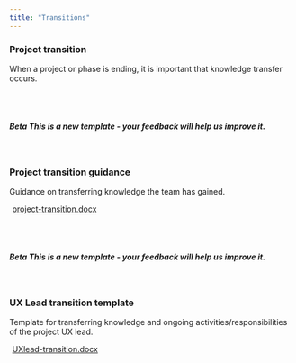 ```yaml
---
title: "Transitions"
---
```


<div class="pl-pattern">

<h3>Project transition</h3>

When a project or phase is ending, it is important that knowledge transfer occurs.

<br><br>
</div>

<div class="pl-pattern">
<h5 class="text-muted normal"><span class="label label-info">Beta</span> This is a new template - your feedback will help us improve it.</h5>

<br>

### Project transition guidance

Guidance on transferring knowledge the team has gained.	

<a href="../downloads/project-transition.docx"><i class="icon icon-file-word-o" style="margin-right: 5px"></i>project-transition.docx</a>

<br><br>
</div>

<div class="pl-pattern">

<h5 class="text-muted normal"><span class="label label-info">Beta</span> This is a new template - your feedback will help us improve it.</h5>

<br>

### UX Lead transition template

Template for transferring knowledge and ongoing activities/responsibilities of the project UX lead.	

<a href="../downloads/UXlead-transition.docx"><i class="icon icon-file-word-o" style="margin-right: 5px"></i>UXlead-transition.docx</a>

<br><br>
</div>
